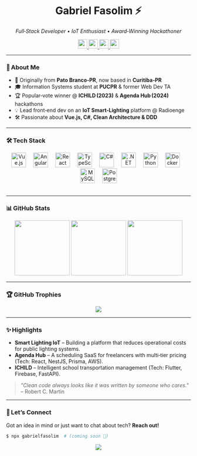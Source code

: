 <!-- Hero Banner (optional) -->

<!-- <img src="https://your-cdn.com/banner.svg" width="100%" alt="Gabriel Fasolim – Banner"/> -->

<h1 align="center">Gabriel Fasolim&nbsp;⚡</h1>

<p align="center">
  <em>Full‑Stack Developer • IoT Enthusiast • Award‑Winning Hackathoner</em>
</p>

<p align="center">
  <a href="https://www.linkedin.com/in/gabrielfasolim/" target="_blank">
    <img src="https://img.shields.io/static/v1?label=&message=LinkedIn&color=0A66C2&logo=linkedin&logoColor=white&style=for-the-badge" height="25"/>
  </a>
  <a href="https://www.instagram.com/gabrielfasolim/" target="_blank">
    <img src="https://img.shields.io/static/v1?label=&message=Instagram&color=E4405F&logo=instagram&logoColor=white&style=for-the-badge" height="25"/>
  </a>
  <a href="mailto:gabrielfasolim@hotmail.com" target="_blank">
    <img src="https://img.shields.io/static/v1?label=&message=E‑mail&color=D14836&logo=gmail&logoColor=white&style=for-the-badge" height="25"/>
  </a>
  <img src="https://komarev.com/ghpvc/?username=GabrielFasolim&style=for-the-badge&color=blue" height="25" alt="profile views"/>
</p>

---

### 🚀 About Me

* 🏡 Originally from **Pato Branco‑PR**, now based in **Curitiba‑PR**
* 🎓 Information Systems student at **PUCPR** & former Web Dev TA
* 🏆 Popular‑vote winner @ **ICHILD (2023)** & **Agenda Hub (2024)** hackathons
* 💡 Lead front‑end dev on an **IoT Smart‑Lighting** platform @ Radioenge
* 🛠️ Passionate about **Vue.js, C#, Clean Architecture & DDD**

---

### 🛠 Tech Stack

<div align="center">
  <img src="https://cdn.jsdelivr.net/gh/devicons/devicon/icons/vuejs/vuejs-original.svg" height="40" alt="Vue.js" />
  <img width="12"/>
  <img src="https://cdn.jsdelivr.net/gh/devicons/devicon/icons/angularjs/angularjs-original.svg" height="40" alt="Angular" />
  <img width="12"/>
  <img src="https://cdn.jsdelivr.net/gh/devicons/devicon/icons/react/react-original.svg" height="40" alt="React" />
  <img width="12"/>
  <img src="https://cdn.jsdelivr.net/gh/devicons/devicon/icons/typescript/typescript-original.svg" height="40" alt="TypeScript" />
  <img width="12"/>
  <img src="https://cdn.jsdelivr.net/gh/devicons/devicon/icons/csharp/csharp-original.svg" height="40" alt="C#" />
  <img width="12"/>
  <img src="https://cdn.jsdelivr.net/gh/devicons/devicon/icons/dotnetcore/dotnetcore-original.svg" height="40" alt=".NET Core" />
  <img width="12"/>
  <img src="https://cdn.jsdelivr.net/gh/devicons/devicon/icons/python/python-original.svg" height="40" alt="Python" />
  <img width="12"/>
  <img src="https://cdn.jsdelivr.net/gh/devicons/devicon/icons/docker/docker-original.svg" height="40" alt="Docker" />
  <img width="12"/>
  <img src="https://cdn.jsdelivr.net/gh/devicons/devicon/icons/mysql/mysql-original.svg" height="40" alt="MySQL" />
  <img width="12"/>
  <img src="https://cdn.jsdelivr.net/gh/devicons/devicon/icons/postgresql/postgresql-original.svg" height="40" alt="PostgreSQL" />
</div>

<br/>

---

### 📊 GitHub Stats

<p align="center">
  <img src="https://github-readme-stats.vercel.app/api?username=GabrielFasolim&show_icons=true&hide_title=true&theme=rose_pine&hide_border=true" height="150"/>
  <img src="https://github-readme-stats.vercel.app/api/top-langs?username=GabrielFasolim&layout=compact&langs_count=8&theme=rose_pine&hide_border=true" height="150"/>
  <img src="https://streak-stats.demolab.com?user=GabrielFasolim&theme=rose_pine&hide_border=true" height="150"/>
</p>

---

### 🏆 GitHub Trophies

<p align="center">
  <img src="https://github-profile-trophy.vercel.app/?username=GabrielFasolim&theme=onedark&no-frame=true&margin-w=5&margin-h=5" />
</p>

---

### ✨ Highlights

* **Smart Lighting IoT** – Building a platform that reduces operational costs for public lighting systems.
* **Agenda Hub** – A scheduling SaaS for freelancers with multi‑tier pricing (Tech: React, NestJS, Prisma, AWS).
* **ICHILD** – Intelligent school transportation management (Tech: Flutter, Firebase, FastAPI).

> *"Clean code always looks like it was written by someone who cares."* – Robert C. Martin

---

### 🤝 Let’s Connect

Got an idea in mind or just want to chat about tech? **Reach out!**

```bash
$ npx gabrielfasolim  # (coming soon 👀)
```

<p align="center">
  <img src="https://readme-typing-svg.demolab.com?font=Fira+Code&size=22&duration=3500&pause=800&center=true&width=435&lines=Happy+coding!+🔥"/>
</p>

